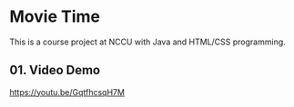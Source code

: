 # Movie Time
This is a course project at NCCU with Java and HTML/CSS programming.

## 01. Video Demo
https://youtu.be/GqtfhcsqH7M
